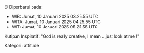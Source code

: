 ⏰ Diperbarui pada:
- WIB: Jumat, 10 Januari 2025 03.25.55 UTC
- WITA: Jumat, 10 Januari 2025 04.25.55 UTC
- WIT: Jumat, 10 Januari 2025 05.25.55 UTC

Kutipan Inspiratif:
"God is really creative, I mean ...just look at me !"


Kategori: attitude

